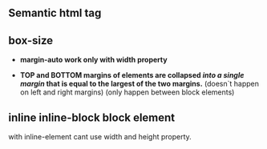 ## Semantic html tag

## box-size

- __margin-auto work only with width property__

- __TOP and BOTTOM margins of elements are collapsed _into a single margin_ that is equal to the largest of the two margins.__ (doesn`t happen on left and right margins) (only happen between block elements)


## inline inline-block block element
with inline-element cant use width and height property.
